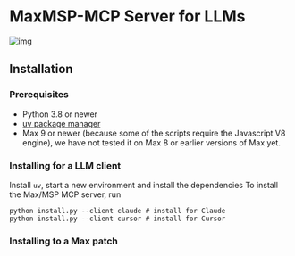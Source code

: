 # MaxMSP-MCP Server for LLMs

![img](./assets/demo.gif)


## Installation  



### Prerequisites  

 - Python 3.8 or newer  
 - [uv package manager](https://github.com/astral-sh/uv)  
 - Max 9 or newer (because some of the scripts require the Javascript V8 engine), we have not tested it on Max 8 or earlier versions of Max yet.  

### Installing for a LLM client

Install `uv`, start a new environment and install the dependencies
To install the Max/MSP MCP server, run
```
python install.py --client claude # install for Claude
python install.py --client cursor # install for Cursor
```

### Installing to a Max patch  